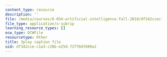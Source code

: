 ```yaml
---
content_type: resource
description: ''
file: /media/courses/6-034-artificial-intelligence-fall-2010/df342ccec1a3c28be25d72ff0d7609a1_JMrFgnqSS0w.srt
file_type: application/x-subrip
learning_resource_types: []
ocw_type: OCWFile
resourcetype: Other
title: 3play caption file
uid: df342cce-c1a3-c28b-e25d-72ff0d7609a1
---
```

